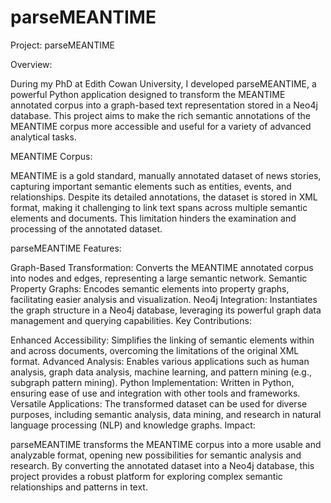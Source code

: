 # parseMEANTIME
Project: parseMEANTIME

Overview:

During my PhD at Edith Cowan University, I developed parseMEANTIME, a powerful Python application designed to transform the MEANTIME annotated corpus into a graph-based text representation stored in a Neo4j database. This project aims to make the rich semantic annotations of the MEANTIME corpus more accessible and useful for a variety of advanced analytical tasks.

MEANTIME Corpus:

MEANTIME is a gold standard, manually annotated dataset of news stories, capturing important semantic elements such as entities, events, and relationships. Despite its detailed annotations, the dataset is stored in XML format, making it challenging to link text spans across multiple semantic elements and documents. This limitation hinders the examination and processing of the annotated dataset.

parseMEANTIME Features:

Graph-Based Transformation: Converts the MEANTIME annotated corpus into nodes and edges, representing a large semantic network.
Semantic Property Graphs: Encodes semantic elements into property graphs, facilitating easier analysis and visualization.
Neo4j Integration: Instantiates the graph structure in a Neo4j database, leveraging its powerful graph data management and querying capabilities.
Key Contributions:

Enhanced Accessibility: Simplifies the linking of semantic elements within and across documents, overcoming the limitations of the original XML format.
Advanced Analysis: Enables various applications such as human analysis, graph data analysis, machine learning, and pattern mining (e.g., subgraph pattern mining).
Python Implementation: Written in Python, ensuring ease of use and integration with other tools and frameworks.
Versatile Applications: The transformed dataset can be used for diverse purposes, including semantic analysis, data mining, and research in natural language processing (NLP) and knowledge graphs.
Impact:

parseMEANTIME transforms the MEANTIME corpus into a more usable and analyzable format, opening new possibilities for semantic analysis and research. By converting the annotated dataset into a Neo4j database, this project provides a robust platform for exploring complex semantic relationships and patterns in text.
